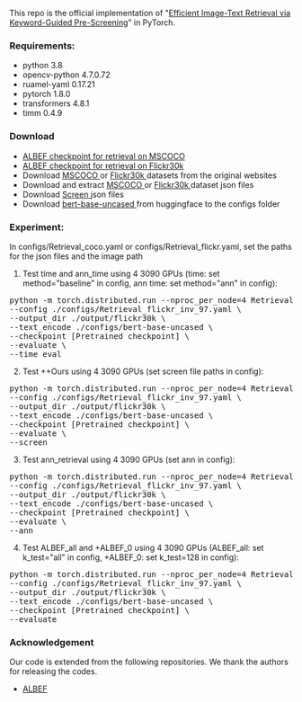 This repo is the official implementation of "[Efficient Image-Text Retrieval via Keyword-Guided Pre-Screening](https://arxiv.org/abs/2303.07740)" in PyTorch.

### Requirements:
* python 3.8
* opencv-python 4.7.0.72
* ruamel-yaml 0.17.21 
* pytorch 1.8.0
* transformers 4.8.1
* timm 0.4.9

### Download
* <a href="https://storage.googleapis.com/sfr-pcl-data-research/ALBEF/mscoco.pth"> ALBEF checkpoint for retrieval on MSCOCO </a>
* <a href="https://storage.googleapis.com/sfr-pcl-data-research/ALBEF/flickr30k.pth"> ALBEF checkpoint for retrieval on Flickr30k </a>
* Download <a href="https://cocodataset.org/#download"> MSCOCO </a> or <a href="http://shannon.cs.illinois.edu/DenotationGraph/"> Flickr30k </a>      datasets from the original websites
* Download and extract <a href="https://storage.googleapis.com/sfr-vision-language-research/datasets/coco_karpathy_test.json"> MSCOCO </a> or <a      href="https://storage.googleapis.com/sfr-vision-language-research/datasets/flickr30k_test.json"> Flickr30k </a> dataset json files
* Download <a href="https://drive.google.com/drive/folders/1hQmytQZN61chxW9VYRFM2RNUqzNuxUmu?usp=drive_link"> Screen </a> json files
* Download <a href="https://huggingface.co/bert-base-uncased"> bert-base-uncased </a> from huggingface to the configs folder

### Experiment:
In configs/Retrieval_coco.yaml or configs/Retrieval_flickr.yaml, set the paths for the json files and the image path 
1. Test time and ann_time using 4 3090 GPUs  (time: set method="baseline" in config, ann time: set method="ann" in config):
<pre>python -m torch.distributed.run --nproc_per_node=4 Retrieval_inv.py \
--config ./configs/Retrieval_flickr_inv_97.yaml \
--output_dir ./output/flickr30k \
--text_encode ./configs/bert-base-uncased \
--checkpoint [Pretrained checkpoint] \
--evaluate \
--time_eval</pre> 

2. Test ++Ours using 4 3090 GPUs  (set screen file paths in config):
<pre>python -m torch.distributed.run --nproc_per_node=4 Retrieval_inv.py \
--config ./configs/Retrieval_flickr_inv_97.yaml \
--output_dir ./output/flickr30k \
--text_encode ./configs/bert-base-uncased \
--checkpoint [Pretrained checkpoint] \
--evaluate \
--screen </pre> 

3. Test ann_retrieval using 4 3090 GPUs  (set ann in config):
<pre>python -m torch.distributed.run --nproc_per_node=4 Retrieval_inv.py \
--config ./configs/Retrieval_flickr_inv_97.yaml \
--output_dir ./output/flickr30k \
--text_encode ./configs/bert-base-uncased \
--checkpoint [Pretrained checkpoint] \
--evaluate \
--ann </pre> 

4. Test ALBEF_all and +ALBEF_0 using 4 3090 GPUs  (ALBEF_all: set k_test="all" in config, +ALBEF_0: set k_test=128 in config):
<pre>python -m torch.distributed.run --nproc_per_node=4 Retrieval_inv.py \
--config ./configs/Retrieval_flickr_inv_97.yaml \
--output_dir ./output/flickr30k \
--text_encode ./configs/bert-base-uncased \
--checkpoint [Pretrained checkpoint] \
--evaluate</pre> 

### Acknowledgement
Our code is extended from the following repositories. We thank the authors for releasing the codes.
* [ALBEF](https://github.com/salesforce/ALBEF)
